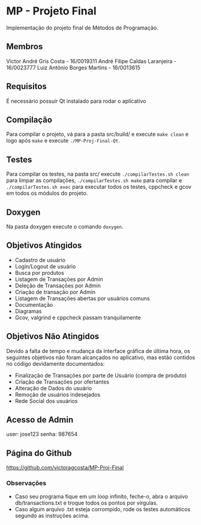 # MP - Projeto Final
Implementação do projeto final de Métodos de Programação.

## Membros
Victor André Gris Costa - 16/0019311
André Filipe Caldas Laranjeira - 16/0023777
Luiz Antônio Borges Martins - 16/0013615

## Requisitos
É necessário possuir Qt instalado para rodar o aplicativo

## Compilação
Para compilar o projeto, vá para a pasta src/build/ e execute ```make clean``` e logo após ```make``` e execute ```./MP-Proj-Final-Qt```.

## Testes
Para compilar os testes, na pasta src/ execute ```./compilarTestes.sh clean``` para limpar as compilações, ```./compilarTestes.sh make``` para compilar e ```./compilarTestes.sh exec``` para executar todos os testes, cppcheck e gcov em todos os módulos do projeto.

## Doxygen
Na pasta doxygen execute o comando ```doxygen```.

## Objetivos Atingidos
- Cadastro de usuário
- Login/Logout de usuário
- Busca por produtos
- Listagem de Transações por Admin
- Deleção de Transações por Admin
- Criação de transação por Admin
- Listagem de Transações abertas por usuários comuns
- Documentação
- Diagramas
- Gcov, valgrind e cppcheck passam tranquilamente

## Objetivos Não Atingidos
Devido a falta de tempo e mudança da interface gráfica de última hora, os seguintes objetivos não foram alcançados no aplicativo, mas estão contidos no código devidamente documentados:
- Finalização de Transações por parte de Usuário (compra de produto)
- Criação de Transações por ofertantes
- Alteração de Dados do usuário
- Remoção de usuários indesejados
- Rede Social dos usuários

## Acesso de Admin
user: jose123
senha: 987654

## Página do Github
https://github.com/victoragcosta/MP-Proj-Final

### Observações
- Caso seu programa fique em um loop infinito, feche-o, abra o arquivo db/transactions.txt e troque todos os pontos por vírgulas.
- Caso algum arquivo .txt esteja corrompido, rode os testes automáticos segundo as instruções acima.
